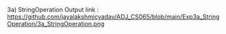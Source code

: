 3a) StringOperation Output link : https://github.com/jayalakshmicyadav/ADJ_CS065/blob/main/Exp3a_StringOperation/3a_StringOperation.png
